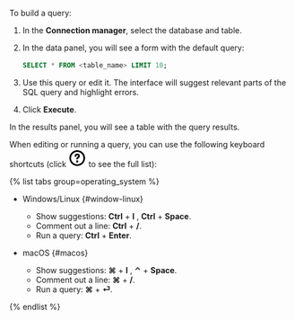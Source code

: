 To build a query:
1. In the **Connection manager**, select the database and table.
1. In the data panel, you will see a form with the default query:

   ```sql
   SELECT * FROM <table_name> LIMIT 10;
   ```
1. Use this query or edit it. The interface will suggest relevant parts of the SQL query and highlight errors.
1. Click **Execute**.

In the results panel, you will see a table with the query results.

When editing or running a query, you can use the following keyboard shortcuts (click ![image](../../_assets/websql/questionmark.svg) to see the full list):

{% list tabs group=operating_system %}

- Windows/Linux {#window-linux}

   * Show suggestions: **Ctrl** + **I** , **Ctrl** + **Space**.
   * Comment out a line: **Ctrl** + **/**.
   * Run a query: **Ctrl** + **Enter**.

- macOS {#macos}

   * Show suggestions: **⌘** + **I** , **⌃** + **Space**.
   * Comment out a line: **⌘** + **/**.
   * Run a query: **⌘** + **⏎**.

{% endlist %}
